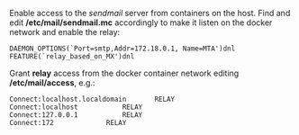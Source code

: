 Enable access to the *sendmail* server from containers on the host. Find and edit **/etc/mail/sendmail.mc** accordingly to make it listen on the docker network and enable the relay:

```
DAEMON_OPTIONS(`Port=smtp,Addr=172.18.0.1, Name=MTA')dnl
FEATURE(`relay_based_on_MX')dnl
```

Grant **relay** access from the docker container network editing **/etc/mail/access**, e.g.:

```
Connect:localhost.localdomain		RELAY
Connect:localhost			RELAY
Connect:127.0.0.1			RELAY
Connect:172				RELAY
```

